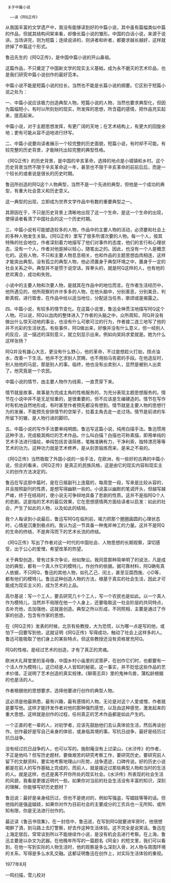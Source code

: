      关于中篇小说 

      ——读《阿Q正传》 

  从我国丰富的文学遗产中，我没有能够读到好的中篇小说，其中虽有篇幅类似中篇的作品，但就其结构间架来看，却像长篇小说的雏形。中国的白话小说，来源于说讲。当场讲完，则为短篇；连续说讲的，则讲者和听者，都要求越长越好，这样就挤掉了中篇这个形式。 

  鲁迅先生的《阿Q正传》，是中国中篇小说的开山鼻祖。 

  这篇作品，不只奠定了中国新文学的现实主义基础，成为永不磨灭的艺术珍品，也是我们研究中篇小说创作的最好范本。 

  中篇小说不能是短篇小说的拉长，当然也不能是长篇小说的纲要。它区别于短篇小说之处为： 

  一、中篇小说应该极力创造典型人物。短篇小说的人物，当然也要求典型化，但因为篇幅短小，有时以所刻划的现实，所发挥的思想，所含蕴的感情，把作品充实起来，提高起来。 

  中篇小说，对于主题思想发挥，有更广阔的天地；在艺术结构上，有更大的回旋余地；更有可能从容不迫地进行抒写。 

  二、中篇小说要向读者展示一个较完整的历史面貌，短篇小说，有时却不可能。有较完整的历史背景，才能映托出较完整的典型性格。 

  《阿Q正传》的历史背景，是中国的辛亥革命，选择的地点是小城镇和乡村。这个历史背景当然不限于辛亥革命这一年，甚至也不限于辛亥革命的前前后后，而是一个较长的或者说是很长的历史时期。 

  鲁迅所创造的阿Q这个人物典型，当然不是一个先进的典型，但他是一个成功的典型，有重大社会意义和历史意义。 

  这一典型的出现，立即成为世界文学作品中有数的重要典型之一。 

  其原因在于，不只是历史背景上清晰地出现了这一个生命，是这一个生命的出现，使得读者看清了中国社会的这一个历史时期。 

  三、中篇小说有可能塑造较多的人物，作品中的主要人物的活动，必须要和社会上的多种人物发生关联。《阿Q正传》里写了很多所谓次要的人物。每一个人，按其特殊的社会地位，作者深刻着力地描写了他们对事件的态度，他们的言行和心理状态，没有一个人，作者对他是掉以轻心，随笔出之的。因此，也没有一个人是概念化的。这些人物，不只和主要人物息息相关，也和作品的主题思想血肉相连，这样才能突出典型。没有孤立的典型人物，他必须置身于典型环境之中，置身于一定的社会关系之中。典型并不是惯于说空话，挥拳头的，就是阿Q这样的人，也有他的悲欢离合，成功和失败。 

  小说中的主要人物和次要人物，是就其在作品中的地位而言。在作者生活经历中，他所遇见的，他所观察的许许多多的人物，在他头脑中，分别善恶，分别美丑，判断真假，进行取舍，在作品中给以适当地位，分配适当任务，歌颂或是揭露之。 

  四、中篇小说，有较多的情节变化。在这篇小说里，鲁迅全神贯注地描写阿Q这个人物。可以说，阿Q以血肉的整体进入了作者的头脑之中，众所周知，阿Q并没有做出什么惊天动地的事业，也没有什么可歌可泣的行为，作者接二连三地写了他的并不光彩的生活状态。有些事件，阿Q做出来，好像并没有什么意义，但一经别人的反应，这一描述的深刻意义，就立刻显示出来。例如向吴妈求爱就是。她为什么这样张扬？ 

  阿Q并没有雄心大志，更没有什么野心，他的革命，不过是想趁火打劫，捞点油水，改善一下生活。他并不乞求别人赏赐，也不用拍马告密的手段。在他造反时，别人拍他的马屁，那是别人的事。临终，他也没有出卖别人，显然是被别人出卖了。他究竟是一个农民。 

  中篇小说的情节，由主要人物作为线索，一直贯穿下来。 

  情节就是故事，故事是为完成主角的性格服务的，为充分表现主题思想服务的。情节在小说中并不是无足轻重的，是很重要的，但不应该是生编硬造的。情节在写作时有机地自然地形成，有时甚至作者预先都没有想到。情节就是主要人物的思想行为的发展，不能预先安排情节的空架子，拉着主角去走一走过场。情节是前进的车所留下的辙，是人物行进的脚印。 

  五、中篇小说的写作手法要单纯明朗。鲁迅写这篇小说，纯用白描手法。鲁迅惯用这种手法，完成极其绚烂的艺术作品。什么叫白描？白描也可称素描，即用单纯的艺术手法进行描绘，单纯包括言语简练，笔触准确有力，干净利索，独特漂亮等等艺术的功力。这种功力就是艺术修养，是从刻苦锻炼而来，是来之不易的。 

  《阿Q正传》当然吸取了外国小说的一些手法，在欧洲，有一些好的古典的中篇小说，但总的看来，《阿Q正传》是真正的民族风格，这是由它的现实内容和现实主义的创作方法决定的。 

  鲁迅在写这部中篇时，是在日报副刊上连载的，每周登一段，写来是比较从容的，并且按照副刊的性质，是想写得幽默一些的。小说虽以幽默的笔调开头，但越写越严峻，终于在结局时，使小说无可争辩地具备了悲剧的性质。这并不是指阿Q个人的悲剧。这是指的艺术的最后效果，它在思想感情两方面给读者以启发：如此的社会，产生了如此的人物，以及如此的结局。 

  我个人每读到小说最后，鲁迅写阿Q在临刑前，竭力把那个圈圈画圆的心理状态时，心情是沉重到极点的。我认为这一节具备一种鬼斧神工的力量。这并不是阿Q的生命的终结，不是奔泻而下的艺术长流的终结。 

  《阿Q正传》写出了作者对这一时代的中国社会、人物思想的长期观察，深切感受，出于公心的爱憎，希望改革的热望。 

  关于典型创造，曾有过多次争论，纷如聚讼。我同意那种简单明了的说法，凡是成功的典型，都有一个真人作它的模特儿，作创作的依据。据可靠材料，阿Q确有真人依据，不只阿Q，鲁迅的其他人物，如孔乙己、闰土，甚至豆腐西施、小D等，都有他们的模特儿。鲁迅这种创造人物的方法，根基于真实的社会生活，因此才可能成为现实主义的，成为艺术的上品。 

  高尔基说：写一个工人，要去研究几十个工人，写一个农民也是如此。以一个真人作为模特儿，当然并不局限在他一个人身上，还要吸取这一社会阶层的共同特点，去补充他，去加强他，这就是创造。典型之所以形成，不同照相，主要是通过了作家的创造，包含有作家的思想。 

  在《阿Q正传》发表的时候，北京有些教授，大为恐慌，以为哪一点是写的他，或怕下一回要写到他，这就证明《阿Q正传》写得成功，触动了社会上这样多的人。鲁迅可能吸取了他们身上的某些特点，但这些教授还没有资格冒充阿Q。 

  阿Q的性格，是经过艺术的创造，才有了真正的灵魂。 

  欧洲大礼拜堂里的圣母像，中国乡村小庙里的泥菩萨，在创作它们时，也都要有一个活人作为模特儿，这已经是人人皆知的秘密。这一事实，并不贬低这些作品的艺术价值，正说明了艺术创造的真实规律。《聊斋志异》里的鬼神鸟兽，蒲松龄根据的也是活的人。 

  作者根据他的思想要求，选择他要进行创作的典型人物。 

  这必须是他最熟悉，最有兴趣，最有感情的人物。无论是对这个人爱或憎，作者就是要写他。这样才能抒发作者对他的那种强烈感觉，以及由这种感觉，激发起来的重大思想。这样就是创作的过程，任何真正的艺术作品都是如此产生的。 

  一个正直的老一辈的人，对初学者，应该先鼓励他们去认真体验生活，然后再谈创作。创作最好是写自己亲身的体验，或身临其境的事。写抗日战争，最好是经历过抗日战争。 

  没有经过抗日战争的人，也可以写的。施耐庵没有上过梁山，《水浒传》的作者，不正是他吗？但写历史题材，要做艰苦的研究考察工作，要研究历史。要研究前人留下的文献资料，要实地考察地理山川形势，战争遗迹，口碑传说。好的历史小说都是在前人的写作基础上完成的，而前人，就是接近过那些典型人物和当时的生活的人。就是这样，也还是离不开你所处的现实社会。《水浒传》所表现的社会生活的风貌，我看是更接近明代一些。如果你对当前的社会生活没有丰富的知识，深刻的理解，你能够写好历史题材？ 

  鲁迅说：最好是亲身经历过，但也不是绝对的，例如写强盗，写娼妓等等的话。但他指的是强盗娼妓，如果你对作为目前社会的主要成分的工农兵也一无所知，或所知有限，你是无法进行创作的。 

  最近读《鲁迅书信集》，在一封信中，鲁迅说，在写到阿Q就要进牢房时，他很想喝醉了酒，到马路上去打警察，好去作这种生活体验。这不完全是说笑话。鲁迅在上海定居后，常常谈到所以不能继续作小说，是没有机会去进行考察。在上海，鲁迅主要是以杂文为武器。在他晚年所写的一篇题名《阿金》的短文里，我们可以看到，在他一写到实际的人物生活时，他的观察是多么深刻入骨，对人物与周围环境的关系，写得是多么水乳交融。这都证明鲁迅在创作上，对实际生活体验的重视。 

  1977年8月 

  一鸣扫描，雪儿校对 

